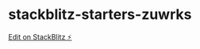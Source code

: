 # stackblitz-starters-zuwrks

[Edit on StackBlitz ⚡️](https://stackblitz.com/edit/stackblitz-starters-zuwrks)